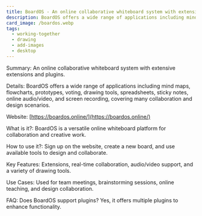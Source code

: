 ```yaml
---
title: BoardOS - An online collaborative whiteboard system with extensive extensions and plugins.
description: BoardOS offers a wide range of applications including mind maps, flowcharts, prototypes, voting, drawing tools, spreadsheets, sticky notes, online audio/video, and screen recording, covering many collaboration and design scenarios.
card_image: /boardos.webp
tags:
  - working-together
  - drawing
  - add-images
  - desktop
---
```


Summary: An online collaborative whiteboard system with extensive extensions and plugins.

Details: BoardOS offers a wide range of applications including mind maps, flowcharts, prototypes, voting, drawing tools, spreadsheets, sticky notes, online audio/video, and screen recording, covering many collaboration and design scenarios.

Website: [https://boardos.online/](https://boardos.online/)

What is it?: BoardOS is a versatile online whiteboard platform for collaboration and creative work.

How to use it?: Sign up on the website, create a new board, and use available tools to design and collaborate.

Key Features: Extensions, real-time collaboration, audio/video support, and a variety of drawing tools.

Use Cases: Used for team meetings, brainstorming sessions, online teaching, and design collaboration.

FAQ: Does BoardOS support plugins? Yes, it offers multiple plugins to enhance functionality.
